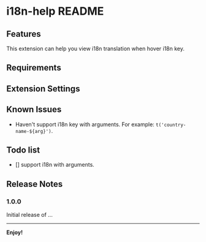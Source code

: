 # i18n-help README


## Features

This extension can help you view i18n translation when hover i18n key. 

## Requirements

## Extension Settings

## Known Issues

*  Haven't support i18n key with arguments. For example: `t('country-name-${arg}')`.

## Todo list
  - [] support i18n with arguments. 

## Release Notes
### 1.0.0

Initial release of ...

---

**Enjoy!**
